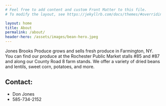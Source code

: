 ```yaml
---
# Feel free to add content and custom Front Matter to this file.
# To modify the layout, see https://jekyllrb.com/docs/themes/#overriding-theme-defaults

layout: home
title: About
permalink: /about/
header-hero: /assets/images/bean-hero.jpeg
---
```


Jones Brooks Produce grows and sells fresh produce in Farmington, NY. You can find our produce at the Rochester Public Market stalls #85 and #87 and along our County Road 8 farm stands. We offer a variety of dried beans and lentils, sweet corn, potatoes, and more.

## Contact: 

* Don Jones
* 585-734-2152
